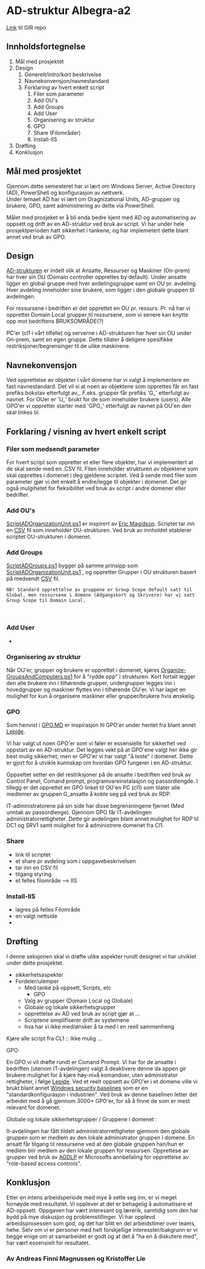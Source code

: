 # AD-struktur Albegra-a2
[Link](https://gitlab.stud.idi.ntnu.no/andrefm/albegra-a2) til GIR repo

## Innholdsfortegnelse
1. Mål med prosjektet
2. Design
   1. Generelt/intro/kort beskrivelse
   2. Navnekonvensjon/navnestandard
   3. Forklaring av hvert enkelt script
      1. Filer som parameter
      2. Add OU's
      3. Add Groups
      4. Add User
      5. Organisering av struktur
      6. GPO
      7. Share (Filområder)
      8. Install-IIS
3. Drøfting
4. Konklusjon

## Mål med prosjektet

Gjennom dette semesteret har vi lært om Windows Server, Active Directory (AD), PowerShell og konfigurasjon av nettverk.   
Under temaet AD har vi lært om Oragnizational Units, AD-grupper og brukere, GPO, samt administrering av dette via PowerShell. 

Målet med prosjeket er å bli enda bedre kjent med AD og automatisering av oppsett og drift av en AD-struktur ved bruk av script. Vi har under hele prosjektperioden hatt sikkerhet i tankene, og har implemetert dette blant annet ved bruk av GPO. 

## Design 
[AD-strukturen](https://gitlab.stud.idi.ntnu.no/andrefm/albegra-a2/-/blob/master/Oppsett%20AD.pdf) er indelt slik at Ansatte, Ressurser og Maskiner (On-prem) har hver sin OU (Domain controller opprettes by default). Under ansatte ligger en global gruppe med hver avdelingsgruppe samt en OU pr. avdeling. Hver avdeling inneholder sine brukere, som ligger i den globale gruppen til avdelingen.

For ressursene i bedriften er det opprettet en OU pr. ressurs. Pr. nå har vi opprettet Domain Local grupper til ressursene, som vi senere kan knytte opp mot bedriftens BRUKSOMRÅDE(?)  

 PC'er (cl1 i vårt tilfelle) og serverne i AD-strukturen har hver sin OU under On-prem, samt en egen gruppe. Dette tillater å deligere spesifikke restriksjoner/begrensinger til de ulike maskinene. 

## Navnekonvensjon 
Ved opprettelse av objekter i vårt domene har vi valgt å implementere en fast navnestandard. Det vil si at noen av objektene som opprettes får en fast prefiks bokstav etterfulgt av_. F.eks. grupper får prefiks 'G_' etterfulgt av navnet. For OUer er 'U_' brukt for de som inneholder brukere (users). Alle GPO'er vi oppretter starter med 'GPO_' etterfulgt av navnet på OU'en den skal linkes til. 

## Forklaring / visning av hvert enkelt script

### Filer som medsendt parameter
For hvert script som oppretter et eller flere objekter, har vi implementert at de skal sende med en .CSV fil. Filen inneholder strukturen av objektene som skal opprettes i domenet i deg gjeldene scriptet. Ved å sende med filer som parameter gjør vi det enkelt å endre/legge til objekter i domenet. Det gir også mulgihetet for fleksibilitet ved bruk av script i andre domener eller bedrifter. 

### Add OU's

[ScriptADOrganizationUnit.ps1](https://gitlab.stud.idi.ntnu.no/andrefm/albegra-a2/-/blob/master/OU/ScriptADOrganizationUnit.ps1) er inspirert av [Eric Magidson](https://www.youtube.com/watch?v=eIY1Plo7wXQ&t=37s). Scriptet tar inn en [CSV](https://gitlab.stud.idi.ntnu.no/andrefm/albegra-a2/-/blob/master/OU/OUStructure.csv) fil som inneholder OU-strukturen. Ved bruk av innholdet etablerer scriptet OU-strukturen i domenet. 

### Add Groups
[ScriptADGroups.ps1](https://gitlab.stud.idi.ntnu.no/andrefm/albegra-a2/-/tree/master/Groups) bygger på samme prinsipp som [ScriptADOrganizationUnit.ps1](https://gitlab.stud.idi.ntnu.no/andrefm/albegra-a2/-/blob/master/Groups/ScriptADGroups.ps1) , og oppretter Grupper i OU strukturen basert på medsendt [CSV](https://gitlab.stud.idi.ntnu.no/andrefm/albegra-a2/-/blob/master/Groups/GroupStructure.csv) fil. 

    NB! Standard opprettelse av gruppene er Group Scope default satt til Global, men ressursene i domene (Adgangskort og Skrivere) har vi satt Group Scope til Domain Local.  

<br>

### Add User
-
### Organisering av struktur
Når OU'er, grupper og brukere er opprettet i domenet, kjøres [Organize-GroupsAndComputers.ps1](https://gitlab.stud.idi.ntnu.no/andrefm/albegra-a2/-/blob/master/Organize-GroupsAndComputers.ps1) for å "rydde opp" i strukturen. Kort fortalt legger den alle brukere inn i tilhørende grupper, undergrupper legges inn i hovedgrupper og maskiner flyttes inn i tilhørende OU'er. Vi har laget en mulighet for kun å organisere maskiner eller grupper/brukere hvis ønskelig.  


### GPO
Som henvist i [GPO.MD](https://gitlab.stud.idi.ntnu.no/andrefm/albegra-a2/-/blob/master/GPO.md) er inspirasjon til GPO'er under hentet fra blant annet  [Lepide](https://www.lepide.com/blog/top-10-most-important-group-policy-settings-for-preventing-security-breaches/).

Vi har valgt ut noen GPO'er som vi føler er essensielle for sikkerhet ved oppstart av en AD-struktur. Det legges vekt på at GPO'ene valgt her ikke gir best mulig sikkerhet, men er GPO'er vi har valgt "å teste" i domenet. Dette er gjort for å utvikle kunnskap om hvordan GPO fungerer i en AD-struktur. 

Oppsettet setter en del restriksjoner på de ansatte i bedriften ved bruk av Control Panel, Comand prompt, programvareinstalasjon og passordlengde. I tillegg er det opprettet en GPO linket til OU'en PC (cl1) som tilater alle medlemer av gruppen G_ansatte å koble seg på ved bruk av RDP. 

IT-administratorene på sin side har disse begrensningene fjernet (Med unntak av passordlenge). Gjennom GPO får IT-avdelingen administratorrettigheter. Dette gir avdelingen blant annet mulighet for RDP til DC1 og SRV1 samt mulgihet for å administrere domenet fra Cl1. 

### Share
- link til scriptet
- et share pr avdeling som i oppgavebeskrivelsen 
- tar inn en CSV fil 
- tilgang styring
- et felles filområde --> IIS

### Install-IIS
- lagres på felles Filområde
- en valgt nettside 
- 

## Drøfting
I denne seksjonen skal vi drøfte ulike aspekter rundt designet vi har utviklet under dette prosjektet. 

- sikkerhetsaspekter 
- Fordeler/ulemper
  - Med tanke på oppsett, Scripts, etc
    - GPO
  - Valg av grupper (Domain Local og Globale)
  - Globale og lokale sikkerhetsgrupper
  - opprettelse av AD ved bruk av script gjør at ... 
  - Scriptene simplifiserer drift av systemene
  - hva har vi ikke med/ønsker å ta med i en reell sammenheng


Kjøre alle script fra CL1 :: Ikke mulig ... 


GPO: 

 En GPO vi vil drøfte rundt er Comand Prompt. Vi har for de ansatte i bedriften (utenom IT-avdelingen) valgt å deaktivere denne da appen gir brukere mulighet for å kjøre høy-nivå komandoer, uten administrator rettigheter, i følge [Lepide](https://www.lepide.com/blog/top-10-most-important-group-policy-settings-for-preventing-security-breaches/). Ved et reelt oppsett av GPO'er i et domene ville vi brukt blant annet [Windows security baselines](https://docs.microsoft.com/en-us/windows/security/threat-protection/windows-security-baselines) som er en "standardkonfigurasjon i industrien". Ved bruk av denne baselinen letter det arbeidet med å gå gjennom 3000+ GPO'er, for så å finne de som er mest relevant for domenet. 
  

Globale og lokale sikkerhetsgrupper / Gruppene i domenet : 

It-avdelingen har fått tildelt administratorrettigheter gjennom den globale gruppen som er medlem av den lokale administrator gruppen i domene. En ansatt får tilgang til ressursene ved at den globale gruppen han/hun er medlem blir medlem av den lokale gruppen for ressursen. Opprettese av grupper ved bruk av [AGDLP](https://en.wikipedia.org/wiki/AGDLP) er Microsofts  annbefaling for opprettelse av "role-based access controls". 



## Konklusjon
Etter en intens arbeidsperiode med mye å sette seg inn, er vi meget fornøyde med resultatet. Vi opplever at det er behagelig å automatisere et AD-oppsett. Oppgaven har vært interesant og lærerik, samtidig som den har bydd på mye diskusjon og problemstillinger. Vi har opplevd arbeidsprosessen som god, og det har blitt en del arbeidstimer over teams, hehe. Selv om vi er personer med helt forskjellige interesster/bakgrunn er vi begge enige om at samarbeidet er godt og at det å "ha en å diskutere med", har vært essensielt for resultatet. 

### Av Andreas Finni Magnussen og Kristoffer Lie



